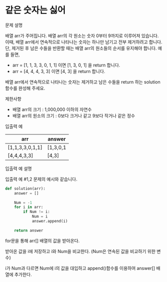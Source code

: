 # 같은 숫자는 싫어

문제 설명

배열 arr가 주어집니다. 배열 arr의 각 원소는 숫자 0부터 9까지로 이루어져 있습니다. 
이때, 배열 arr에서 연속적으로 나타나는 숫자는 하나만 남기고 전부 제거하려고 합니다. 
단, 제거된 후 남은 수들을 반환할 때는 배열 arr의 원소들의 순서를 유지해야 합니다. 예를 들면,

* arr = [1, 1, 3, 3, 0, 1, 1] 이면 [1, 3, 0, 1] 을 return 합니다.
* arr = [4, 4, 4, 3, 3] 이면 [4, 3] 을 return 합니다.

배열 arr에서 연속적으로 나타나는 숫자는 제거하고 남은 수들을 return 하는 solution 함수를 완성해 주세요.

제한사항
* 배열 arr의 크기 : 1,000,000 이하의 자연수
* 배열 arr의 원소의 크기 : 0보다 크거나 같고 9보다 작거나 같은 정수

입출력 예

|arr|answer|
|------|-------|
|[1,1,3,3,0,1,1]|[1,3,0,1|
|[4,4,4,3,3]|[4,3]|

입출력 예 설명

입출력 예 #1,2
문제의 예시와 같습니다.

```py
def solution(arr):
    answer = []
    
    Num = -1
    for i in arr:
        if Num != i:
            Num = i
            answer.append(i)
    
    return answer
```

for문을 통해 arr[] 배열의 값을 받아온다.

받아온 값을 i에 저장하고 i와 Num을 비교한다. (Num은 연속된 값을 비교하기 위한 변수)

i가 Num과 다르면 Num에 i의 값을 대입하고 append()함수를 이용하여 answer[] 배열에 추가한다.

    
